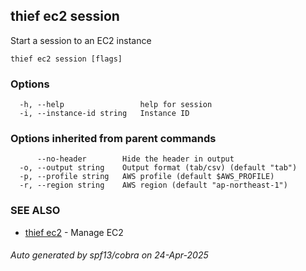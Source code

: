 ## thief ec2 session

Start a session to an EC2 instance

```
thief ec2 session [flags]
```

### Options

```
  -h, --help                 help for session
  -i, --instance-id string   Instance ID
```

### Options inherited from parent commands

```
      --no-header        Hide the header in output
  -o, --output string    Output format (tab/csv) (default "tab")
  -p, --profile string   AWS profile (default $AWS_PROFILE)
  -r, --region string    AWS region (default "ap-northeast-1")
```

### SEE ALSO

* [thief ec2](thief_ec2.md)	 - Manage EC2

###### Auto generated by spf13/cobra on 24-Apr-2025
